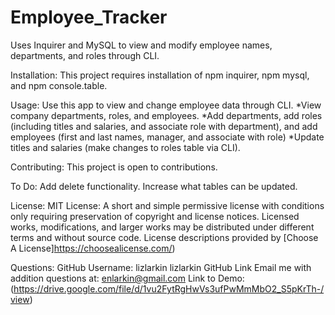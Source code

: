 # Employee_Tracker
Uses Inquirer and MySQL to view and modify employee names, departments, and roles through CLI. 

Installation:
This project requires installation of npm inquirer, npm mysql, and npm console.table. 

Usage:
Use this app to view and change employee data through CLI. 
*View company departments, roles, and employees.
*Add departments, add roles (including titles and salaries, and associate role with department), and add employees (first and last names, manager, and associate with role)
*Update titles and salaries (make changes to roles table via CLI). 

Contributing:
This project is open to contributions.

To Do:
Add delete functionality.
Increase what tables can be updated. 

License:
MIT License: A short and simple permissive license with conditions only requiring preservation of copyright and license notices. Licensed works, modifications, and larger works may be distributed under different terms and without source code. License descriptions provided by [Choose A License]https://choosealicense.com/)

Questions:
GitHub Username: lizlarkin
lizlarkin GitHub Link
Email me with addition questions at: enlarkin@gmail.com
Link to Demo: (https://drive.google.com/file/d/1vu2FytRgHwVs3ufPwMmMbO2_S5pKrTh-/view)
